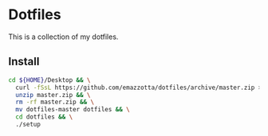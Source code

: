 # Dotfiles

This is a collection of my dotfiles.

## Install

```bash
cd ${HOME}/Desktop && \
  curl -fSsL https://github.com/emazzotta/dotfiles/archive/master.zip > master.zip && \
  unzip master.zip && \
  rm -rf master.zip && \
  mv dotfiles-master dotfiles && \
  cd dotfiles && \
  ./setup
```
